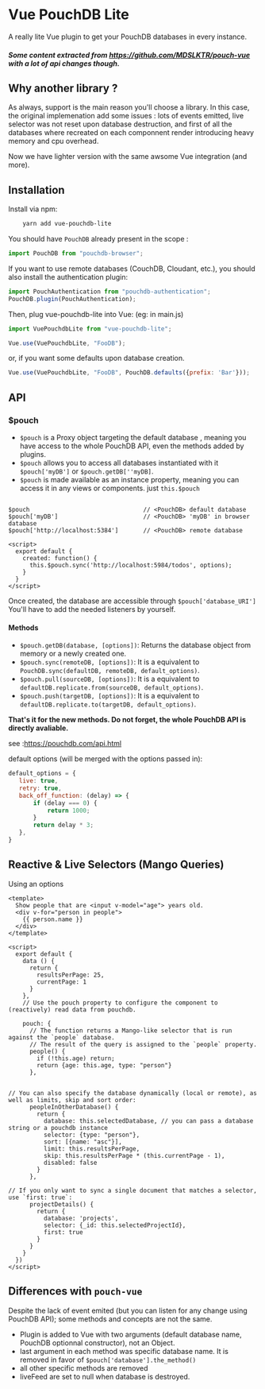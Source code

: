 # Vue PouchDB Lite

A really lite Vue plugin to get your PouchDB databases in every instance.

##### Some content extracted from https://github.com/MDSLKTR/pouch-vue with a lot of api changes though.

## Why another library ?
 As always, support is the main reason you'll choose a library. 
 In this case, the original implemenation add some issues : lots of events emitted, live selector was not reset upon database destruction, and first of all the databases where recreated on each componnent render introducing heavy memory and cpu overhead. 
 
 Now we have lighter version with the same awsome Vue integration (and more).

## Installation
Install via npm:
```sh
    yarn add vue-pouchdb-lite
```

You should have `PouchDB` already present in the scope :
```javascript
import PouchDB from "pouchdb-browser";
```

If you want to use remote databases (CouchDB, Cloudant, etc.), you should also install the authentication plugin:
```javascript
import PouchAuthentication from "pouchdb-authentication";
PouchDB.plugin(PouchAuthentication);
```

Then, plug vue-pouchdb-lite into Vue: (eg: in main.js)
```javascript
import VuePouchdbLite from "vue-pouchdb-lite";

Vue.use(VuePouchdbLite, "FooDB");
```
or, if you want some defaults upon database creation.

```javascript
Vue.use(VuePouchdbLite, "FooDB", PouchDB.defaults({prefix: 'Bar'}));
```

## API
### $pouch

* `$pouch` is a Proxy object targeting the default database , meaning you have access to the whole PouchDB API, even the methods added by plugins.
* `$pouch` allows you to access all databases instantiated with it `$pouch['myDB']` or `$pouch.getDB[''myDB]`.
* `$pouch` is made available as an instance property, meaning you can access it in any views or components. just `this.$pouch`

```vue

$pouch                                // <PouchDB> default database
$pouch['myDB']                        // <PouchDB> 'myDB' in browser database
$pouch['http://localhost:5384']       // <PouchDB> remote database

<script>
  export default {
    created: function() {
      this.$pouch.sync('http://localhost:5984/todos', options);
    }
  }
</script>
```

Once created, the database are accessible through `$pouch['database_URI']`
You'll have to add the needed listeners by yourself.

#### Methods

* `$pouch.getDB(database, [options])`: Returns the database object from memory or a newly created one.
* `$pouch.sync(remoteDB, [options])`: It is a equivalent to `PouchDB.sync(defaultDB, remoteDB, default_options)`. 
* `$pouch.pull(sourceDB, [options])`: It is a equivalent to `defaultDB.replicate.from(sourceDB, default_options)`. 
* `$pouch.push(targetDB, [options])`: It is a equivalent to `defaultDB.replicate.to(targetDB, default_options)`. 

**That's it for the new methods. Do not forget, the whole PouchDB API is directly avaliable.**

see :https://pouchdb.com/api.html

default options (will be merged with the options passed in):
 ```javascript
default_options = {
    live: true,
    retry: true,
    back_off_function: (delay) => {
        if (delay === 0) {
            return 1000;
        }
        return delay * 3;
    },
}
```

## Reactive & Live Selectors (Mango Queries)

Using an options 

```vue
<template>
  Show people that are <input v-model="age"> years old.
  <div v-for="person in people">
    {{ person.name }}
  </div>
</template>

<script>
  export default {
    data () {
      return {
        resultsPerPage: 25,
        currentPage: 1
      }
    },
    // Use the pouch property to configure the component to (reactively) read data from pouchdb.

    pouch: {
      // The function returns a Mango-like selector that is run against the `people` database.
      // The result of the query is assigned to the `people` property.
      people() {
        if (!this.age) return;
        return {age: this.age, type: "person"}
      },


// You can also specify the database dynamically (local or remote), as well as limits, skip and sort order:
      peopleInOtherDatabase() {
        return {
          database: this.selectedDatabase, // you can pass a database string or a pouchdb instance
          selector: {type: "person"},
          sort: [{name: "asc"}],
          limit: this.resultsPerPage,
          skip: this.resultsPerPage * (this.currentPage - 1),
          disabled: false
        }
      },

// If you only want to sync a single document that matches a selector, use `first: true`:
      projectDetails() {
        return {
          database: 'projects',
          selector: {_id: this.selectedProjectId},
          first: true
        }
      }
    }
  })
</script>
```

## Differences with `pouch-vue`

Despite the lack of event emited (but you can listen for any change using  PouchDB API); some methods and concepts are not the same.

* Plugin is added to Vue with two arguments (default database name, PouchDB optionnal constructor), not an Object.
* last argument in each method was specific database name. It is removed in favor of `$pouch['database'].the_method()`
* all other specific methods are removed
* liveFeed are set to null when database is destroyed.